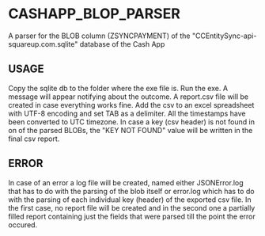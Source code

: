 # CASHAPP_BLOP_PARSER
A parser for the BLOB column (ZSYNCPAYMENT) of the "CCEntitySync-api-squareup.com.sqlite" database of the Cash App

## USAGE

Copy the sqlite db to the folder where the exe file is. Run the exe. A message will appear notifying about the outcome. A report.csv file will be created in case everything works fine. Add the csv to an excel spreadsheet with UTF-8 encoding and set TAB as a delimiter. All the timestamps have been converted to UTC timezone. In case a key (csv header) is not found in on of the parsed BLOBs, the "KEY NOT FOUND" value will be written in the final csv report.

## ERROR

In case of an error a log file will be created, named either JSONError.log that has to do with the parsing of the blob itself or error.log which has to do with the parsing of each individual key (header) of the exported csv file. In the first case, no report file will be created and in the second one a partially filled report containing just the fields that were parsed till the point the error occured.

